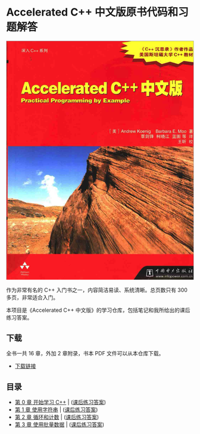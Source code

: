# Accelerated C++ 中文版原书代码和习题解答

![Accelerated C++](resource/Cover.png)

作为非常有名的 C++ 入门书之一，内容简洁易读、系统清晰。总页数只有 300 多页，非常适合入门。

本项目是《Accelerated C++ 中文版》的学习仓库，包括笔记和我所给出的课后练习答案。

## 下载

全书一共 16 章，外加 2 章附录，书本 PDF 文件可以从本仓库下载。

- [下载链接](resource/Accelerated-C++中文版.pdf)

## 目录

- [第 0 章 开始学习 C++](booknotes/chapter00.md) | ([课后练习答案](practice/chapter00/README.md))
- [第 1 章 使用字符串](booknotes/chapter01.md) | ([课后练习答案](practice/chapter01/README.md))
- [第 2 章 循环和计数](booknotes/chapter02.md) | ([课后练习答案](practice/chapter02/README.md))
- [第 3 章 使用批量数据](booknotes/chapter03.md) | ([课后练习答案](practice/chapter03/README.md))
